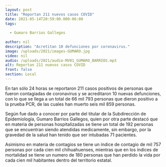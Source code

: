 ```yaml
---
layout: post
title: "Reportan 211 nuevos casos COVID"
date: 2021-05-14T20:59:00.000-06:00
tags:
  
  - Gumaro Barrios Gallegos
  
author: nil
description: "Acretitan 10 defunciones por coronavirus."
image: /uploads/2021/images-GUMARO.jpg
video: nil
audio: /uploads/2021/audio-MV01_GUMARO_BARRIOS.mp3
alt: Reportan 211 nuevos casos COVID
front: false
section: Local
---
```


En tan sólo 24 horas se reportaron 211 casos positivos de personas que fueron contagiadas de coronavirus y se acreditaron 10 nuevas defunciones, con lo que se llega a un total de 66 mil 793 personas que dieron positivo a la prueba PCR, de las cuales han muerto seis mil 859 personas.

Según fue dado a conocer por parte del titular de la Subdirección de Epidemiología, Gumaro Barrios Gallegos, quien por otra parte destacó que en materia de personas hospitalizadas se tiene un total de 192 personas que se encuentran siendo atendidas medicamente, sin embargo, por la gravedad de la salud han tenido que ser intubadas 71 pacientes.

Asimismo en materia de contagios se tiene un índice de contagio de mil 757 personas por cada cien mil chihuahuenses, mientras que en los índices de mortalidad se tiene un numero de 180 personas que han perdido la vida por cada cien mil habitantes dentro del territorio estatal.
